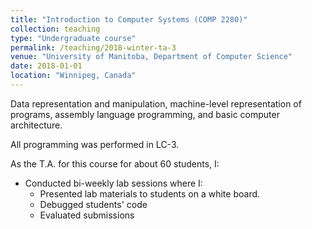 ```yaml
---
title: "Introduction to Computer Systems (COMP 2280)"
collection: teaching
type: "Undergraduate course"
permalink: /teaching/2018-winter-ta-3
venue: "University of Manitoba, Department of Computer Science"
date: 2018-01-01
location: "Winnipeg, Canada"
---
```



Data representation and manipulation, machine-level representation of programs, assembly language programming, and basic computer architecture.  

All programming was performed in LC-3.

As the T.A. for this course for about 60 students, I:
  * Conducted bi-weekly lab sessions where I:
    * Presented lab materials to students on a white board.
    * Debugged students' code
    * Evaluated submissions
